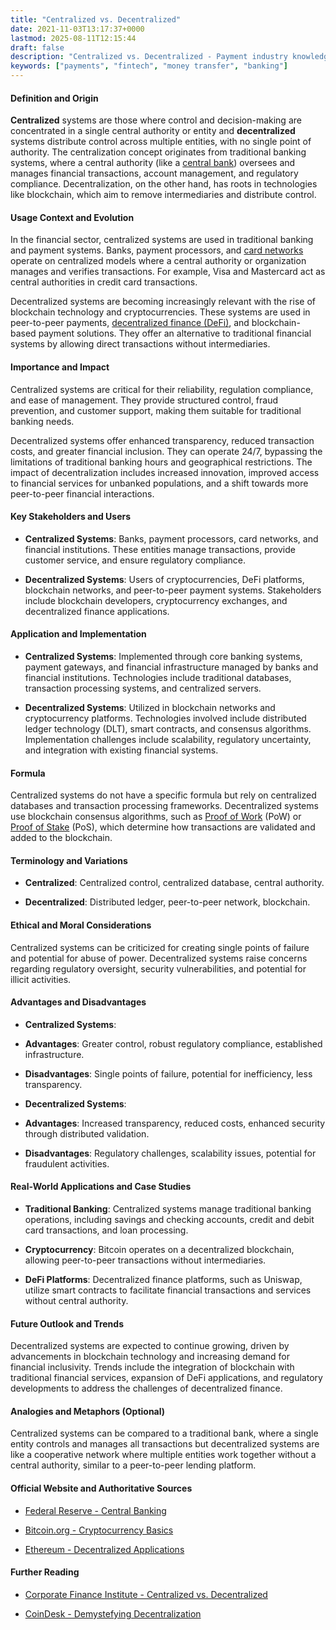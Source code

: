 ```yaml
---
title: "Centralized vs. Decentralized"
date: 2021-11-03T13:17:37+0000
lastmod: 2025-08-11T12:15:44
draft: false
description: "Centralized vs. Decentralized - Payment industry knowledge and insights"
keywords: ["payments", "fintech", "money transfer", "banking"]
---
```


#### Definition and Origin

**Centralized** systems are those where control and decision-making are concentrated in a single central authority or entity and **decentralized** systems distribute control across multiple entities, with no single point of authority. The centralization concept originates from traditional banking systems, where a central authority (like a [central bank](https://faisalkhan.com/learn/payments-wiki/central-banks/)) oversees and manages financial transactions, account management, and regulatory compliance. Decentralization, on the other hand, has roots in technologies like blockchain, which aim to remove intermediaries and distribute control.

#### Usage Context and Evolution

In the financial sector, centralized systems are used in traditional banking and payment systems. Banks, payment processors, and [card networks](https://faisalkhan.com/learn/payments-wiki/card-networks/) operate on centralized models where a central authority or organization manages and verifies transactions. For example, Visa and Mastercard act as central authorities in credit card transactions.

Decentralized systems are becoming increasingly relevant with the rise of blockchain technology and cryptocurrencies. These systems are used in peer-to-peer payments, [decentralized finance (DeFi)](https://faisalkhanllc.xyz/resources/payments-wiki/d/decentralized-finance-defi/), and blockchain-based payment solutions. They offer an alternative to traditional financial systems by allowing direct transactions without intermediaries.

#### Importance and Impact

Centralized systems are critical for their reliability, regulation compliance, and ease of management. They provide structured control, fraud prevention, and customer support, making them suitable for traditional banking needs.

Decentralized systems offer enhanced transparency, reduced transaction costs, and greater financial inclusion. They can operate 24/7, bypassing the limitations of traditional banking hours and geographical restrictions. The impact of decentralization includes increased innovation, improved access to financial services for unbanked populations, and a shift towards more peer-to-peer financial interactions.

#### Key Stakeholders and Users

- **Centralized Systems**: Banks, payment processors, card networks, and financial institutions. These entities manage transactions, provide customer service, and ensure regulatory compliance.

- **Decentralized Systems**: Users of cryptocurrencies, DeFi platforms, blockchain networks, and peer-to-peer payment systems. Stakeholders include blockchain developers, cryptocurrency exchanges, and decentralized finance applications.

#### Application and Implementation

- **Centralized Systems**: Implemented through core banking systems, payment gateways, and financial infrastructure managed by banks and financial institutions. Technologies include traditional databases, transaction processing systems, and centralized servers.

- **Decentralized Systems**: Utilized in blockchain networks and cryptocurrency platforms. Technologies involved include distributed ledger technology (DLT), smart contracts, and consensus algorithms. Implementation challenges include scalability, regulatory uncertainty, and integration with existing financial systems.

#### Formula

Centralized systems do not have a specific formula but rely on centralized databases and transaction processing frameworks. Decentralized systems use blockchain consensus algorithms, such as [Proof of Work](https://faisalkhan.com/learn/payments-wiki/proof-of-work-pow/) (PoW) or [Proof of Stake](https://faisalkhan.com/learn/payments-wiki/proof-of-stake-pos/) (PoS), which determine how transactions are validated and added to the blockchain.

#### Terminology and Variations

- **Centralized**: Centralized control, centralized database, central authority.

- **Decentralized**: Distributed ledger, peer-to-peer network, blockchain.

#### Ethical and Moral Considerations

Centralized systems can be criticized for creating single points of failure and potential for abuse of power. Decentralized systems raise concerns regarding regulatory oversight, security vulnerabilities, and potential for illicit activities.

#### Advantages and Disadvantages

- **Centralized Systems**:

- **Advantages**: Greater control, robust regulatory compliance, established infrastructure.

- **Disadvantages**: Single points of failure, potential for inefficiency, less transparency.

- **Decentralized Systems**:

- **Advantages**: Increased transparency, reduced costs, enhanced security through distributed validation.

- **Disadvantages**: Regulatory challenges, scalability issues, potential for fraudulent activities.

#### Real-World Applications and Case Studies

- **Traditional Banking**: Centralized systems manage traditional banking operations, including savings and checking accounts, credit and debit card transactions, and loan processing.

- **Cryptocurrency**: Bitcoin operates on a decentralized blockchain, allowing peer-to-peer transactions without intermediaries.

- **DeFi Platforms**: Decentralized finance platforms, such as Uniswap, utilize smart contracts to facilitate financial transactions and services without central authority.

#### Future Outlook and Trends

Decentralized systems are expected to continue growing, driven by advancements in blockchain technology and increasing demand for financial inclusivity. Trends include the integration of blockchain with traditional financial services, expansion of DeFi applications, and regulatory developments to address the challenges of decentralized finance.

#### Analogies and Metaphors (Optional)

Centralized systems can be compared to a traditional bank, where a single entity controls and manages all transactions but decentralized systems are like a cooperative network where multiple entities work together without a central authority, similar to a peer-to-peer lending platform.

#### Official Website and Authoritative Sources

- [Federal Reserve - Central Banking](https://www.federalreserve.gov)

- [Bitcoin.org - Cryptocurrency Basics](https://bitcoin.org)

- [Ethereum - Decentralized Applications](https://ethereum.org)

#### Further Reading

- [Corporate Finance Institute - Centralized vs. Decentralized](https://corporatefinanceinstitute.com/resources/management/centralization/)

- [CoinDesk - Demystefying Decentralization](https://www.coindesk.com/sponsored-content/demystifying-decentralization/)